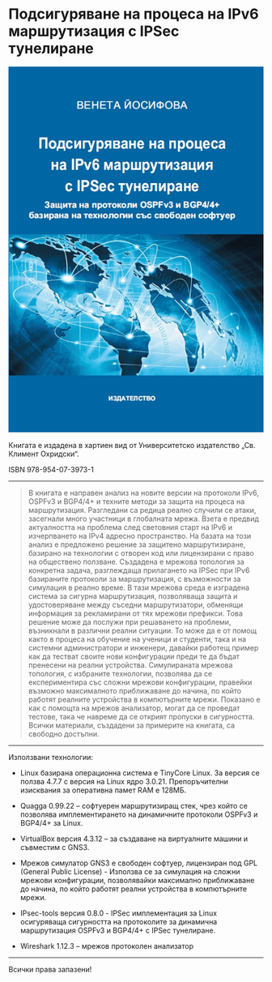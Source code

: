 #  Подсигуряване на процеса на IPv6 маршрутизация с IPSec тунелиране

![alt tag](https://github.com/venetay/Securing-IPv6-routing-process-with-IPSec-tunnels/blob/master/korica.jpg)

Книгата е издадена в хартиен вид от Университетско издателство „Св. Климент Охридски“. 

ISBN 978-954-07-3973-1

-----------------------------------------------------------------------------------------------------------

> В книгата е направен анализ на новите версии на протоколи IPv6, OSPFv3 и BGP4/4+ и техните методи за защита на процеса на маршрутизация. Разгледани са редица реално случили се атаки, засегнали много участници в глобалната мрежа. Взета е предвид актуалността на проблема след световния старт на IPv6 и изчерпването на IPv4 адресно пространство. На базата на този анализ е предложено решение за защитено маршрутизиране, базирано на технологии с отворен код или лицензирани с право на обществено ползване. Създадена е мрежова топология за конкретна задача, разглеждаща прилагането на IPSec при IPv6 базираните протоколи за маршрутизация, с възможности за симулация в реално време. В тази мрежова среда е изградена система за сигурна маршрутизация, позволяваща защита и удостоверяване между съседни маршрутизатори, обменящи информация за рекламирани от тях мрежови префикси. Това решение може да послужи при решаването на проблеми, възникнали в различни реални ситуации. То може да е от помощ  както в процеса на обучение на ученици и студенти, така и на системни администратори и инженери,  давайки работещ пример как да тестват своите нови конфигурации преди те да бъдат пренесени на реални устройства. Симулираната мрежова топология, с избраните технологии, позволява да се експериментира със сложни мрежови конфигурации, правейки възможно максималното приближаване до начина, по който работят реалните устройства в компютърните мрежи. Показано е как с помощта на мрежов анализатор, могат да се проведат тестове, така че навреме да се открият пропуски в сигурността. Всички материали, създадени за примерите на книгата, са свободно достъпни. 

-----------------------------------------------------------------------------

Използвани технологии: 

- Linux базирана операционна система е TinyCore Linux. За версия се
ползва 4.7.7 с версия на Linux ядро 3.0.21. Препоръчителни
изисквания за оперативна памет RAM е 128МБ.

- Quagga 0.99.22 – софтуерен маршрутизиращ стек, чрез който се
позволява имплементирането на динамичните протоколи OSPFv3 и
BGP4/4+ за Linux.

- VirtualBox версия 4.3.12 – за създаване на виртуалните машини и съвместим
с GNS3.

- Мрежов симулатор GNS3 е свободен софтуер, лицензиран под GPL
(General Public License) - Използва се за симулация на сложни
мрежови конфигурации, позволявайки максимално приближаване до
начина, по който работят реални устройства в компютърните мрежи.

- IPsec-tools версия 0.8.0 - IPSec имплементация за Linux осигуряваща
сигурността на протоколите за динамична маршрутизация OSPFv3 и
BGP4/4+ с IPSec тунелиране.

- Wireshark 1.12.3 – мрежов протоколен анализатор

-----------------------------------------------------------------------------

Всички права запазени!
